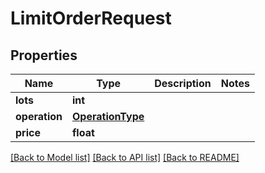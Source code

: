 # LimitOrderRequest

## Properties
Name | Type | Description | Notes
------------ | ------------- | ------------- | -------------
**lots** | **int** |  | 
**operation** | [**OperationType**](OperationType.md) |  | 
**price** | **float** |  | 

[[Back to Model list]](../README.md#documentation-for-models) [[Back to API list]](../README.md#documentation-for-api-endpoints) [[Back to README]](../README.md)

